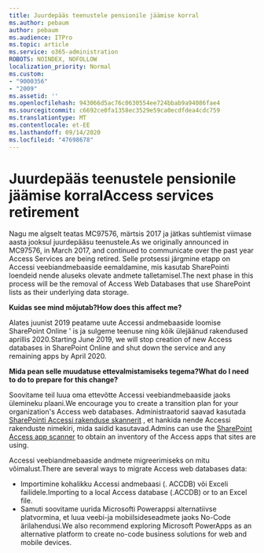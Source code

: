 ```yaml
---
title: Juurdepääs teenustele pensionile jäämise korral
ms.author: pebaum
author: pebaum
ms.audience: ITPro
ms.topic: article
ms.service: o365-administration
ROBOTS: NOINDEX, NOFOLLOW
localization_priority: Normal
ms.custom:
- "9000356"
- "2009"
ms.assetid: ''
ms.openlocfilehash: 943066d5ac76c0630554ee724bbab9a94086fae4
ms.sourcegitcommit: c6692ce0fa1358ec3529e59ca0ecdfdea4cdc759
ms.translationtype: MT
ms.contentlocale: et-EE
ms.lasthandoff: 09/14/2020
ms.locfileid: "47698678"
---
```

# <a name="access-services-retirement"></a><span data-ttu-id="53b66-102">Juurdepääs teenustele pensionile jäämise korral</span><span class="sxs-lookup"><span data-stu-id="53b66-102">Access services retirement</span></span>

<span data-ttu-id="53b66-103">Nagu me algselt teatas MC97576, märtsis 2017 ja jätkas suhtlemist viimase aasta jooksul juurdepääsu teenustele.</span><span class="sxs-lookup"><span data-stu-id="53b66-103">As we originally announced in MC97576, in March 2017, and continued to communicate over the past year Access Services are being retired.</span></span> <span data-ttu-id="53b66-104">Selle protsessi järgmine etapp on Accessi veebiandmebaaside eemaldamine, mis kasutab SharePointi loendeid nende aluseks olevate andmete talletamisel.</span><span class="sxs-lookup"><span data-stu-id="53b66-104">The next phase in this process will be the removal of Access Web Databases that use SharePoint lists as their underlying data storage.</span></span>

<span data-ttu-id="53b66-105">**Kuidas see mind mõjutab?**</span><span class="sxs-lookup"><span data-stu-id="53b66-105">**How does this affect me?**</span></span>

<span data-ttu-id="53b66-106">Alates juunist 2019 peatame uute Accessi andmebaaside loomise SharePoint Online ' is ja sulgeme teenuse ning kõik ülejäänud rakendused aprillis 2020.</span><span class="sxs-lookup"><span data-stu-id="53b66-106">Starting June 2019, we will stop creation of new Access databases in SharePoint Online and shut down the service and any remaining apps by April 2020.</span></span>

<span data-ttu-id="53b66-107">**Mida pean selle muudatuse ettevalmistamiseks tegema?**</span><span class="sxs-lookup"><span data-stu-id="53b66-107">**What do I need to do to prepare for this change?**</span></span>

<span data-ttu-id="53b66-108">Soovitame teil luua oma ettevõtte Accessi veebiandmebaaside jaoks ülemineku plaani.</span><span class="sxs-lookup"><span data-stu-id="53b66-108">We encourage you to create a transition plan for your organization's Access web databases.</span></span> <span data-ttu-id="53b66-109">Administraatorid saavad kasutada [SharePointi Accessi rakenduse skannerit](https://github.com/SharePoint/PnP-Tools/tree/master/Solutions/SharePoint.AccessApp.Scanner) , et hankida nende Accessi rakenduste nimekiri, mida saidid kasutavad.</span><span class="sxs-lookup"><span data-stu-id="53b66-109">Admins can use the [SharePoint Access app scanner](https://github.com/SharePoint/PnP-Tools/tree/master/Solutions/SharePoint.AccessApp.Scanner) to obtain an inventory of the Access apps that sites are using.</span></span>

<span data-ttu-id="53b66-110">Accessi veebiandmebaaside andmete migreerimiseks on mitu võimalust.</span><span class="sxs-lookup"><span data-stu-id="53b66-110">There are several ways to migrate Access web databases data:</span></span>

- <span data-ttu-id="53b66-111">Importimine kohalikku Accessi andmebaasi (. ACCDB) või Exceli failidele.</span><span class="sxs-lookup"><span data-stu-id="53b66-111">Importing to a local Access database (.ACCDB) or to an Excel file.</span></span>
- <span data-ttu-id="53b66-112">Samuti soovitame uurida Microsofti Powerappsi alternatiivse platvormina, et luua veebi-ja mobiilsideseadmete jaoks No-Code ärilahendusi.</span><span class="sxs-lookup"><span data-stu-id="53b66-112">We also recommend exploring Microsoft PowerApps as an alternative platform to create no-code business solutions for web and mobile devices.</span></span>